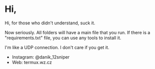 # Hi,
Hi, for those who didn't understand, suck it.



Now seriously. All folders will have a main file that you run. If there is a "requirements.txt" file, you can use any tools to install it.

I'm like a UDP connection. I don't care if you get it.
- Instagram: @danik_12sniper
- Web: termux.wz.cz

<!---
danb1551/danb1551 is a ✨ special ✨ repository because its `README.md` (this file) appears on your GitHub profile.
You can click the Preview link to take a look at your changes.
--->
